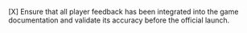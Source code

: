 [X] Ensure that all player feedback has been integrated into the game documentation and validate its accuracy before the official launch.